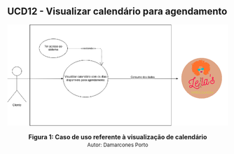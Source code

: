## UCD12 - Visualizar calendário para agendamento

[<div align="center"><img wight="auto" height="auto" src="../../../../img/diagramas-casos-uso/diagramas-v1/uc12.png"></div>](../../../../img/diagramas-casos-uso/diagramas-v1/uc12.png)
<figcaption align='center'>
    <b>Figura 1: Caso de uso referente à visualização de calendário</b>
    <br>
    <small>Autor: Damarcones Porto</small>
</figcaption>
<br>